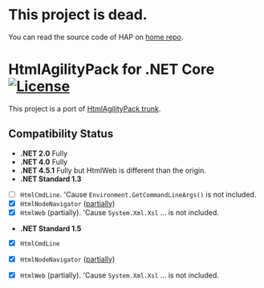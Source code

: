 # This project is dead.
You can read the source code of HAP on [home repo](https://github.com/zzzprojects/html-agility-pack).

# HtmlAgilityPack for .NET Core  [![License][License]](LICENSE-2.0.txt)

This project is a port of [HtmlAgilityPack trunk](https://htmlagilitypack.codeplex.com/SourceControl/latest#Trunk/).

[License]: https://img.shields.io/badge/license-Apache_2.0-blue.svg?style=flat-square

## Compatibility Status

+ **.NET 2.0** Fully
+ **.NET 4.0** Fully
+ **.NET 4.5.1** Fully but HtmlWeb is different than the origin.
+ **.NET Standard 1.3**
 - [ ] `HtmlCmdLine`. 'Cause `Environment.GetCommandLineArgs()` is not included.
 - [x] `HtmlNodeNavigator` ([partially](src/DevZH.HtmlAgilityPack/HtmlNodeNavigator.cs#L723-729))
 - [x] `HtmlWeb` (partially). 'Cause `System.Xml.Xsl` ... is not included.
+ **.NET Standard 1.5**
 - [x] `HtmlCmdLine`
 - [x] `HtmlNodeNavigator` ([partially](src/DevZH.HtmlAgilityPack/HtmlNodeNavigator.cs#L723-729))
 - [x] `HtmlWeb` (partially). 'Cause `System.Xml.Xsl` ... is not included.

